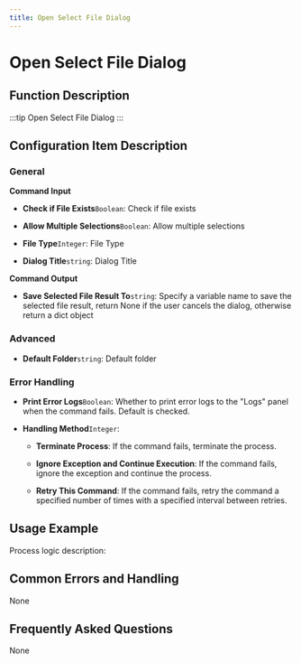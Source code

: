 ```yaml
---
title: Open Select File Dialog
---
```


# Open Select File Dialog

## Function Description

:::tip 
Open Select File Dialog
:::

## Configuration Item Description

### General

**Command Input**

- **Check if File Exists**`Boolean`: Check if file exists

- **Allow Multiple Selections**`Boolean`: Allow multiple selections

- **File Type**`Integer`: File Type

- **Dialog Title**`string`: Dialog Title


**Command Output**

- **Save Selected File Result To**`string`: Specify a variable name to save the selected file result, return None if the user cancels the dialog, otherwise return a dict object

### Advanced

- **Default Folder**`string`: Default folder


### Error Handling

- **Print Error Logs**`Boolean`: Whether to print error logs to the "Logs" panel when the command fails. Default is checked. 

- **Handling Method**`Integer`:

    - **Terminate Process**: If the command fails, terminate the process.

    - **Ignore Exception and Continue Execution**: If the command fails, ignore the exception and continue the process.

    - **Retry This Command**: If the command fails, retry the command a specified number of times with a specified interval between retries.

## Usage Example

Process logic description:

## Common Errors and Handling

None

## Frequently Asked Questions

None

